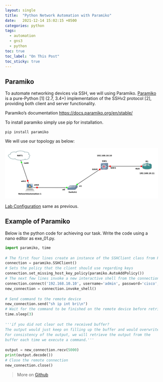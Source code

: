 ```yaml
---
layout: single
title:  "Python Network Automation with Paramiko"
date:   2021-12-14 15:02:15 +0500
categories: python
tags: 
  - automation
  - gns3
  - python
toc: true
toc_label: "On This Post"
toc_sticky: true
---
```


## Paramiko
To automate networking devices via SSH, we will using Paramiko. [Paramiko](https://www.paramiko.org/) is a pure-Python [1] (2.7, 3.4+) implementation of the SSHv2 protocol [2], providing both client and server functionality.

Paramiko’s documentation <https://docs.paramiko.org/en/stable/>

To install paramiko simply use pip for installation.

`pip install paramiko`

We will use our topology as below:

![picture](/assets/images/network_automation.png)

[Lab Configuration](https://sydasif.github.io/python/network-automation-gns3/#lab-configuration) same as previous.

## Example of Paramiko  

Below is the python code for achieving our task. Write the code using a nano editor as exe_01.py.

```python
import paramiko, time

# The first four lines create an instance of the SSHClient class from Paramiko
connection = paramiko.SSHClient()
# Sets the policy that the client should use regarding keys
connection.set_missing_host_key_policy(paramiko.AutoAddPolicy())
# The next few lines invoke a new interactive shell from the connection
connection.connect('192.168.10.10', username='admin', password='cisco', look_for_keys=False, allow_agent=False)
new_connection = connection.invoke_shell()

# Send command to the remote device
new_connection.send("sh ip int bri\n")
# Wait for the command to be finished on the remote device before retrieving the output
time.sleep(3)

'''if you did not clear out the received buffer? 
The output would just keep on filling up the buffer and would overwrite it.
For consistency of the output, we will retrieve the output from the 
buffer each time we execute a command.'''

output = new_connection.recv(5000)
print(output.decode())
# Close the remote connection
new_connection.close()
```

> More on [Github](https://github.com/sydasif/network-automation/tree/master/paramiko)
